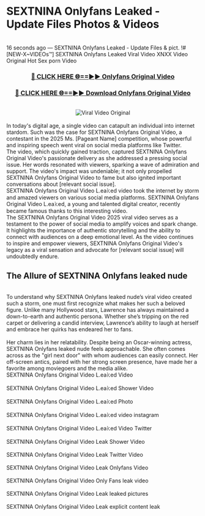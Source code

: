 # SEXTNINA Onlyfans Leaked - Update Files Photos & Videos 
<br>
16 seconds ago — SEXTNINA Onlyfans Leaked - Update Files & pict. !#[NEW-X~VIDEOs™] SEXTNINA Onlyfans Leaked Viral Video XNXX Video Original Hot Sex porn Video
<br>
<div align="center">
<h3><a href="http://freeplayer.one?title=SEXTNINA&ref=25OR" rel="nofollow">🔴 CLICK HERE 🌐==►► Onlyfans Original Video</a></h3>
<h3><a href="http://freeplayer.one?title=SEXTNINA&ref=25OR" rel="nofollow">🔴 CLICK HERE 🌐==►► Download Onlyfans Original Video</a></h3>
<br>
<a href="http://freeplayer.one?title=SEXTNINA&ref=25OR" rel="nofollow" data-target="animated-image.originalLink"><img src="https://i.ibb.co.com/xMMVF88/686577567.gif" alt="Viral Video Original" style="max-width: 100%; display: inline-block;" data-target="animated-image.originalImage"></a>
</div>
<br>
In today's digital age, a single video can catapult an individual into internet stardom. Such was the case for SEXTNINA Onlyfans Original Video, a contestant in the 2025 Ms. [Pageant Name] competition, whose powerful and inspiring speech went viral on social media platforms like Twitter.
<br>
The video, which quickly gained traction, captured SEXTNINA Onlyfans Original Video's passionate delivery as she addressed a pressing social issue. Her words resonated with viewers, sparking a wave of admiration and support. The video's impact was undeniable; it not only propelled SEXTNINA Onlyfans Original Video to fame but also ignited important conversations about [relevant social issue].
<br>
SEXTNINA Onlyfans Original Video L.ea𝚔ed video took the internet by storm and amazed viewers on various social media platforms. SEXTNINA Onlyfans Original Video L.ea𝚔ed, a young and talented digital creator, recently became famous thanks to this interesting video.
<br>
The SEXTNINA Onlyfans Original Video 2025 viral video serves as a testament to the power of social media to amplify voices and spark change. It highlights the importance of authentic storytelling and the ability to connect with audiences on a deep emotional level. As the video continues to inspire and empower viewers, SEXTNINA Onlyfans Original Video's legacy as a viral sensation and advocate for [relevant social issue] will undoubtedly endure.
<br>
<h2>The Allure of SEXTNINA Onlyfans leaked nude</h2>
<br>
To understand why SEXTNINA Onlyfans leaked nude’s viral video created such a storm, one must first recognize what makes her such a beloved figure. Unlike many Hollywood stars, Lawrence has always maintained a down-to-earth and authentic persona. Whether she’s tripping on the red carpet or delivering a candid interview, Lawrence’s ability to laugh at herself and embrace her quirks has endeared her to fans.
<br><br>
Her charm lies in her relatability. Despite being an Oscar-winning actress, SEXTNINA Onlyfans leaked nude feels approachable. She often comes across as the "girl next door" with whom audiences can easily connect. Her off-screen antics, paired with her strong screen presence, have made her a favorite among moviegoers and the media alike.
<br>
SEXTNINA Onlyfans Original Video L.ea𝚔ed Video
<br><br>
SEXTNINA Onlyfans Original Video L.ea𝚔ed Shower Video
<br><br>
SEXTNINA Onlyfans Original Video L.ea𝚔ed Photo
<br><br>
SEXTNINA Onlyfans Original Video L.ea𝚔ed video instagram
<br><br>
SEXTNINA Onlyfans Original Video L.ea𝚔ed Video Twitter
<br><br>
SEXTNINA Onlyfans Original Video Leak Shower Video
<br><br>
SEXTNINA Onlyfans Original Video Leak Twitter Video
<br><br>
SEXTNINA Onlyfans Original Video Leak Onlyfans Video
<br><br>
SEXTNINA Onlyfans Original Video Only Fans leak video
<br><br>
SEXTNINA Onlyfans Original Video Leak leaked pictures
<br><br>
SEXTNINA Onlyfans Original Video Leak explicit content leak